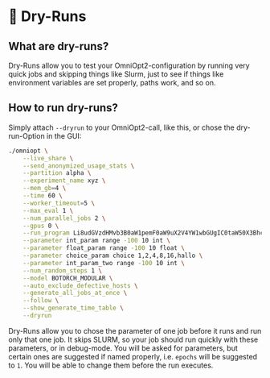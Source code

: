 # <span class='tutorial_icon invert_in_dark_mode'>🧪</span> Dry-Runs

<!-- How to quickly test if your configuration works properly -->

<!-- Category: Preparations, Basics and Setup -->

<div id="toc"></div>

## What are dry-runs?

Dry-Runs allow you to test your OmniOpt2-configuration by running very quick jobs and skipping things like Slurm, just to see if things like environment variables are set properly, paths work, and so on.

## How to run dry-runs?

Simply attach `--dryrun` to your OmniOpt2-call, like this, or chose the dry-run-Option in the GUI:

```bash
./omniopt \
	--live_share \
	--send_anonymized_usage_stats \
	--partition alpha \
	--experiment_name xyz \
	--mem_gb=4 \
	--time 60 \
	--worker_timeout=5 \
	--max_eval 1 \
	--num_parallel_jobs 2 \
	--gpus 0 \
	--run_program Li8udGVzdHMvb3B0aW1pemF0aW9uX2V4YW1wbGUgIC0taW50X3BhcmFtPSclKGludF9wYXJhbSknIC0tZmxvYXRfcGFyYW09JyUoZmxvYXRfcGFyYW0pJyAtLWNob2ljZV9wYXJhbT0nJShjaG9pY2VfcGFyYW0pJyAtLWludF9wYXJhbV90d289JyUoaW50X3BhcmFtX3R3byknIC0tbnJfcmVzdWx0cz0x \
	--parameter int_param range -100 10 int \
	--parameter float_param range -100 10 float \
	--parameter choice_param choice 1,2,4,8,16,hallo \
	--parameter int_param_two range -100 10 int \
	--num_random_steps 1 \
	--model BOTORCH_MODULAR \
	--auto_exclude_defective_hosts \
	--generate_all_jobs_at_once \
	--follow \
	--show_generate_time_table \
	--dryrun

```

Dry-Runs allow you to chose the parameter of one job before it runs and run only that one job. It skips SLURM, so your job should run quickly with these parameters, or in debug-mode. You will be asked for parameters, but certain ones are suggested if named properly, i.e. `epochs` will be suggested to `1`. You will be able to change them before the run executes.
